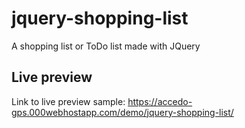 # jquery-shopping-list
A shopping list or ToDo list made with JQuery

## Live preview
Link to live preview sample:
https://accedo-gps.000webhostapp.com/demo/jquery-shopping-list/